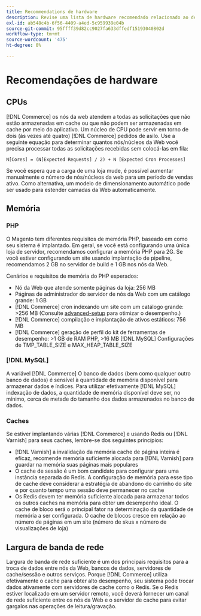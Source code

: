 ```yaml
---
title: Recommendations de hardware
description: Revise uma lista de hardware recomendado relacionado ao desempenho ideal das implantações de Adobe Commerce e Magento Open Source.
exl-id: ab548c4b-6f56-4409-a4ed-5c959939e04b
source-git-commit: 95ffff39d82cc9027fa633dffedf15193040802d
workflow-type: tm+mt
source-wordcount: '475'
ht-degree: 0%

---
```


# Recomendações de hardware

## CPUs

[!DNL Commerce] os nós da web atendem a todas as solicitações que não estão armazenadas em cache ou que não podem ser armazenadas em cache por meio do aplicativo. Um núcleo de CPU pode servir em torno de dois (às vezes até quatro) [!DNL Commerce] pedidos de asilo. Use a seguinte equação para determinar quantos nós/núcleos da Web você precisa processar todas as solicitações recebidas sem colocá-las em fila:

```
N[Cores] = (N[Expected Requests] / 2) + N [Expected Cron Processes]
```

Se você espera que a carga de uma loja mude, é possível aumentar manualmente o número de nós/núcleos da web para um período de vendas ativo. Como alternativa, um modelo de dimensionamento automático pode ser usado para estender camadas da Web automaticamente.

## Memória

### PHP

O Magento tem diferentes requisitos de memória PHP, baseado em como seu sistema é implantado.  Em geral, se você está configurando uma única loja de servidor, recomendamos configurar a memória PHP para 2G.  Se você estiver configurando um site usando implantação de pipeline, recomendamos 2 GB no servidor de build e 1 GB nos nós da Web.

Cenários e requisitos de memória do PHP esperados:

* Nó da Web que atende somente páginas da loja: 256 MB
* Páginas de administrador do servidor de nós da Web com um catálogo grande: 1 GB
* [!DNL Commerce] cron indexando um site com um catálogo grande: >256 MB (Consulte [advanced-setup](../performance/advanced-setup.md) para otimizar o desempenho.)
* [!DNL Commerce] compilação e implantação de ativos estáticos: 756 MB
* [!DNL Commerce] geração de perfil do kit de ferramentas de desempenho: >1 GB de RAM PHP, >16 MB [!DNL MySQL] Configurações de TMP_TABLE_SIZE e MAX_HEAP_TABLE_SIZE

### [!DNL MySQL]

A variável [!DNL Commerce] O banco de dados (bem como qualquer outro banco de dados) é sensível à quantidade de memória disponível para armazenar dados e índices. Para utilizar efetivamente [!DNL MySQL] indexação de dados, a quantidade de memória disponível deve ser, no mínimo, cerca de metade do tamanho dos dados armazenados no banco de dados.

### Caches

Se estiver implantando várias [!DNL Commerce] e usando Redis ou [!DNL Varnish] para seus caches, lembre-se dos seguintes princípios:

* [!DNL Varnish] a invalidação da memória cache de página inteira é eficaz, recomende memória suficiente alocada para [!DNL Varnish] para guardar na memória suas páginas mais populares
* O cache de sessão é um bom candidato para configurar para uma instância separada do Redis.  A configuração de memória para esse tipo de cache deve considerar a estratégia de abandono do carrinho do site e por quanto tempo uma sessão deve permanecer no cache
* Os Redis devem ter memória suficiente alocada para armazenar todos os outros caches na memória para obter um desempenho ideal.  O cache de bloco será o principal fator na determinação da quantidade de memória a ser configurada.  O cache de blocos cresce em relação ao número de páginas em um site (número de skus x número de visualizações de loja)

## Largura de banda de rede

Largura de banda de rede suficiente é um dos principais requisitos para a troca de dados entre nós da Web, bancos de dados, servidores de cache/sessão e outros serviços. Porque [!DNL Commerce] utiliza efetivamente o cache para obter alto desempenho, seu sistema pode trocar dados ativamente com servidores de cache como o Redis. Se o Redis estiver localizado em um servidor remoto, você deverá fornecer um canal de rede suficiente entre os nós da Web e o servidor de cache para evitar gargalos nas operações de leitura/gravação.
